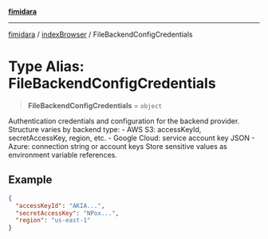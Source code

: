 [**fimidara**](../../README.md)

***

[fimidara](../../modules.md) / [indexBrowser](../README.md) / FileBackendConfigCredentials

# Type Alias: FileBackendConfigCredentials

> **FileBackendConfigCredentials** = `object`

Authentication credentials and configuration for the backend provider. Structure varies by backend type: - AWS S3: accessKeyId, secretAccessKey, region, etc. - Google Cloud: service account key JSON - Azure: connection string or account keys Store sensitive values as environment variable references.

## Example

```json
{
  "accessKeyId": "AKIA...",
  "secretAccessKey": "NPox...",
  "region": "us-east-1"
}
```
